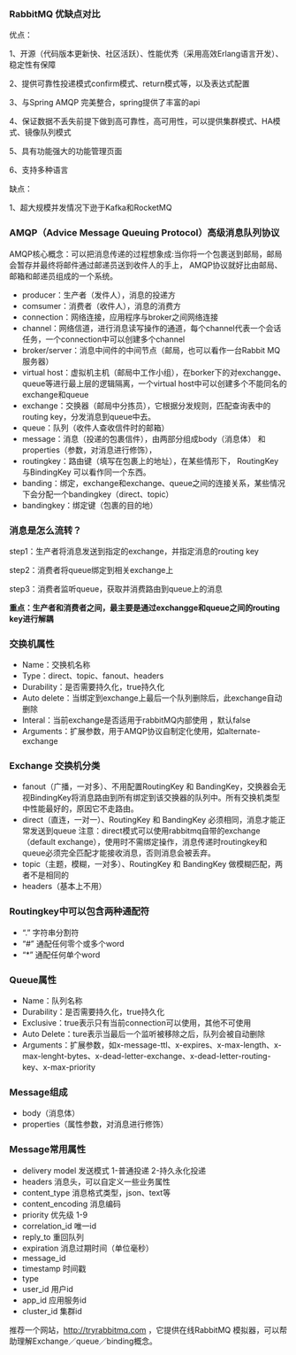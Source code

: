 ### RabbitMQ 优缺点对比 
优点：

1、开源（代码版本更新快、社区活跃）、性能优秀（采用高效Erlang语言开发）、稳定性有保障

2、提供可靠性投递模式confirm模式、return模式等，以及表达式配置

3、与Spring AMQP 完美整合，spring提供了丰富的api

4、保证数据不丢失前提下做到高可靠性，高可用性，可以提供集群模式、HA模式、镜像队列模式

5、具有功能强大的功能管理页面

6、支持多种语言

缺点：

1、超大规模并发情况下逊于Kafka和RocketMQ



### AMQP（Advice Message Queuing Protocol）高级消息队列协议

AMQP核心概念：可以把消息传递的过程想象成:当你将一个包裹送到邮局，邮局会暂存并最终将邮件通过邮递员送到收件人的手上， AMQP协议就好比由邮局、邮箱和邮递员组成的一个系统。

- producer：生产者（发件人），消息的投递方
- comsumer：消费者（收件人），消息的消费方
- connection：网络连接，应用程序与broker之间网络连接
- channel：网络信道，进行消息读写操作的通道，每个channel代表一个会话任务，一个connection中可以创建多个channel
- broker/server：消息中间件的中间节点（邮局，也可以看作一台Rabbit MQ服务器）
- virtual host：虚拟机主机（邮局中工作小组），在borker下的对exchangge、queue等进行最上层的逻辑隔离，一个virtual host中可以创建多个不能同名的exchange和queue
- exchange：交换器（邮局中分拣员），它根据分发规则，匹配查询表中的routing key，分发消息到queue中去。
- queue：队列（收件人查收信件时的邮箱）
- message：消息（投递的包裹信件），由两部分组成body（消息体） 和 properties（参数，对消息进行修饰），
- routingkey：路由键（填写在包裹上的地址），在某些情形下， RoutingKey 与BindingKey 可以看作同一个东西。
- banding：绑定，exchange和exchange、queue之间的连接关系，某些情况下会分配一个bandingkey（direct、topic）
- bandingkey：绑定键（包裹的目的地）


### 消息是怎么流转？
step1：生产者将消息发送到指定的exchange，并指定消息的routing key

step2：消费者将queue绑定到相关exchange上

step3：消费者监听queue，获取并消费路由到queue上的消息

**重点：生产者和消费者之间，最主要是通过exchangge和queue之间的routing key进行解耦**


### 交换机属性
- Name：交换机名称
- Type：direct、topic、fanout、headers
- Durability：是否需要持久化，true持久化
- Auto delete：当绑定到exchange上最后一个队列删除后，此exchange自动删除
- Interal：当前exchange是否适用于rabbitMQ内部使用 ，默认false
- Arguments：扩展参数，用于AMQP协议自制定化使用，如alternate-exchange

### Exchange 交换机分类
- fanout（广播，一对多）、不用配置RoutingKey 和 BandingKey，交换器会无视BindingKey将消息路由到所有绑定到该交换器的队列中。所有交换机类型中性能最好的，原因它不走路由。
- direct（直连，一对一）、RoutingKey 和 BandingKey 必须相同，消息才能正常发送到queue
注意：direct模式可以使用rabbitmq自带的exchange（default exchange），使用时不需绑定操作，消息传递时routingkey和queue必须完全匹配才能接收消息，否则消息会被丢弃。
- topic（主题，模糊，一对多）、RoutingKey 和 BandingKey 做模糊匹配，两者不是相同的
- headers（基本上不用）


### Routingkey中可以包含两种通配符
- “.”  字符串分割符
- “#” 通配任何零个或多个word
- “*” 通配任何单个word


### Queue属性
- Name：队列名称
- Durability：是否需要持久化，true持久化
- Exclusive：true表示只有当前connection可以使用，其他不可使用
- Auto Delete：ture表示当最后一个监听被移除之后，队列会被自动删除
- Arguments：扩展参数，如x-message-ttl、x-expires、x-max-length、x-max-lenght-bytes、x-dead-letter-exchange、x-dead-letter-routing-key、x-max-priority


### Message组成
- body（消息体） 
- properties（属性参数，对消息进行修饰）


### Message常用属性
- delivery model 发送模式 1-普通投递 2-持久永化投递
- headers 消息头，可以自定义一些业务属性
- content_type 消息格式类型，json、text等
- content_encoding 消息编码
- priority 优先级 1-9
- correlation_id 唯一id
- reply_to 重回队列
- expiration 消息过期时间（单位毫秒）
- message_id 
- timestamp 时间戳
- type 
- user_id 用户id
- app_id 应用服务id
- cluster_id 集群id


推荐一个网站，http://tryrabbitmq.com ，它提供在线RabbitMQ 模拟器，可以帮助理解Exchange／queue／binding概念。
